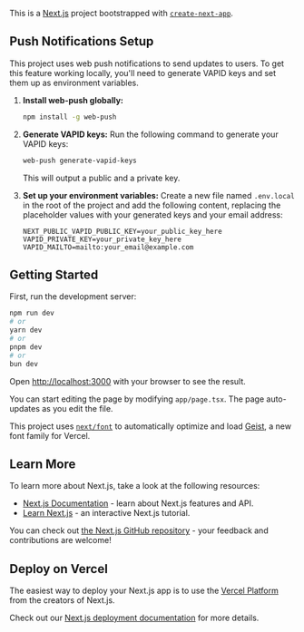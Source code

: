 This is a [Next.js](https://nextjs.org) project bootstrapped with [`create-next-app`](https://nextjs.org/docs/app/api-reference/cli/create-next-app).

## Push Notifications Setup

This project uses web push notifications to send updates to users. To get this feature working locally, you'll need to generate VAPID keys and set them up as environment variables.

1.  **Install web-push globally:**
    ```bash
    npm install -g web-push
    ```

2.  **Generate VAPID keys:**
    Run the following command to generate your VAPID keys:
    ```bash
    web-push generate-vapid-keys
    ```
    This will output a public and a private key.

3.  **Set up your environment variables:**
    Create a new file named `.env.local` in the root of the project and add the following content, replacing the placeholder values with your generated keys and your email address:
    ```
    NEXT_PUBLIC_VAPID_PUBLIC_KEY=your_public_key_here
    VAPID_PRIVATE_KEY=your_private_key_here
    VAPID_MAILTO=mailto:your_email@example.com
    ```

## Getting Started

First, run the development server:

```bash
npm run dev
# or
yarn dev
# or
pnpm dev
# or
bun dev
```

Open [http://localhost:3000](http://localhost:3000) with your browser to see the result.

You can start editing the page by modifying `app/page.tsx`. The page auto-updates as you edit the file.

This project uses [`next/font`](https://nextjs.org/docs/app/building-your-application/optimizing/fonts) to automatically optimize and load [Geist](https://vercel.com/font), a new font family for Vercel.

## Learn More

To learn more about Next.js, take a look at the following resources:

- [Next.js Documentation](https://nextjs.org/docs) - learn about Next.js features and API.
- [Learn Next.js](https://nextjs.org/learn) - an interactive Next.js tutorial.

You can check out [the Next.js GitHub repository](https://github.com/vercel/next.js) - your feedback and contributions are welcome!

## Deploy on Vercel

The easiest way to deploy your Next.js app is to use the [Vercel Platform](https://vercel.com/new?utm_medium=default-template&filter=next.js&utm_source=create-next-app&utm_campaign=create-next-app-readme) from the creators of Next.js.

Check out our [Next.js deployment documentation](https://nextjs.org/docs/app/building-your-application/deploying) for more details.
